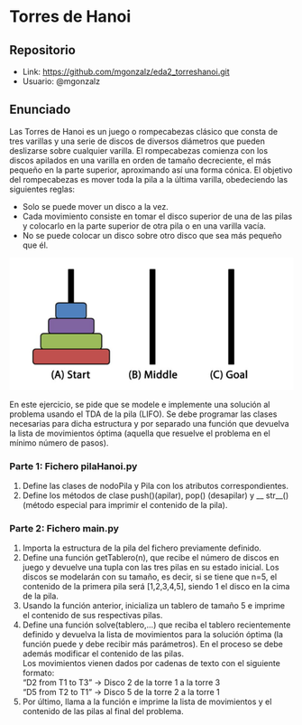 # Torres de Hanoi
## Repositorio
- Link: https://github.com/mgonzalz/eda2_torreshanoi.git
- Usuario: @mgonzalz
## Enunciado
Las Torres de Hanoi es un juego o rompecabezas clásico que consta de tres varillas y una
serie de discos de diversos diámetros que pueden deslizarse sobre cualquier varilla. El
rompecabezas comienza con los discos apilados en una varilla en orden de tamaño
decreciente, el más pequeño en la parte superior, aproximando así una forma cónica. El
objetivo del rompecabezas es mover toda la pila a la última varilla, obedeciendo las
siguientes reglas: </br>
- Solo se puede mover un disco a la vez.
- Cada movimiento consiste en tomar el disco superior de una de las pilas y colocarlo
en la parte superior de otra pila o en una varilla vacía.
- No se puede colocar un disco sobre otro disco que sea más pequeño que él.

![Alt text](image.png)


En este ejercicio, se pide que se modele e implemente una solución al problema usando el
TDA de la pila (LIFO). Se debe programar las clases necesarias para dicha estructura y por
separado una función que devuelva la lista de movimientos óptima (aquella que resuelve el
problema en el mínimo número de pasos).</br>

### Parte 1: Fichero pilaHanoi.py
1. Define las clases de nodoPila y Pila con los atributos correspondientes.
2. Define los métodos de clase push()(apilar), pop() (desapilar) y __ str__()
(método especial para imprimir el contenido de la pila).

### Parte 2: Fichero main.py
1. Importa la estructura de la pila del fichero previamente definido.
2. Define una función getTablero(n), que recibe el número de discos en juego y
devuelve una tupla con las tres pilas en su estado inicial. Los discos se modelarán
con su tamaño, es decir, si se tiene que n=5, el contenido de la primera pila será
[1,2,3,4,5], siendo 1 el disco en la cima de la pila.
3. Usando la función anterior, inicializa un tablero de tamaño 5 e imprime el contenido
de sus respectivas pilas.
4. Define una función solve(tablero,...) que reciba el tablero recientemente
definido y devuelva la lista de movimientos para la solución óptima (la función puede
y debe recibir más parámetros). En el proceso se debe además modificar el
contenido de las pilas.</br>
Los movimientos vienen dados por cadenas de texto con el siguiente formato:</br>
“D2 from T1 to T3” -> Disco 2 de la torre 1 a la torre 3</br>
“D5 from T2 to T1” -> Disco 5 de la torre 2 a la torre 1</br>
5. Por último, llama a la función e imprime la lista de movimientos y el contenido de las
pilas al final del problema.

